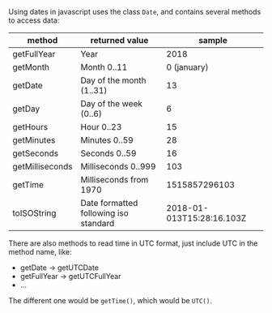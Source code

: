 Using dates in javascript uses the class `Date`, and contains several methods to access data:

method | returned value | sample
------ | --------------- | -------
getFullYear | Year | 2018
getMonth | Month 0..11 | 0 (january)
getDate | Day of the month (1..31) | 13
getDay | Day of the week (0..6) | 6
getHours | Hour 0..23 | 15
getMinutes | Minutes 0..59 | 28
getSeconds | Seconds 0..59 | 16
getMilliseconds | Milliseconds 0..999 | 103
getTime | Milliseconds from 1970 | 1515857296103
toISOString | Date formatted following iso standard | 2018-01-013T15:28:16.103Z

There are also methods to read time in UTC format, just include UTC in the method name, like:

* getDate -> getUTCDate
* getFullYear -> getUTCFullYear
* ...

The different one would be `getTime()`, which would be `UTC()`.
